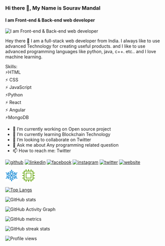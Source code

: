 ### Hi there 👋, My Name  is Sourav Mandal
#### I am Front-end & Back-end web developer
![I am Front-end & Back-end web developer](https://scontent.fccu13-1.fna.fbcdn.net/v/t39.30808-6/277810073_140248245198105_4275392826765038125_n.jpg?stp=dst-jpg_s960x960&_nc_cat=105&ccb=1-5&_nc_sid=e3f864&_nc_ohc=nyRhtYPKUI8AX-6QVsA&_nc_ht=scontent.fccu13-1.fna&oh=00_AT9hv7DkJS-IpiypMcO9mnQ9RnsBJwc8wC3AWBoGJZyXMA&oe=62655129)

Hey there 👋 I am a full-stack web developer from India. I always like to use advanced Technology for creating useful products. and I like to use advanced programming languages like python, java, c++. etc.. and I love machine learning.

Skills: <br>⚡HTML <br> ⚡ CSS <br> ⚡ JavaScript <br>⚡Python<br>⚡ React <br> ⚡ Angular<br> ⚡MongoDB

- 🔭 I’m currently working on Open source project 
- 🌱 I’m currently learning Blockchain Technology 
- 👯 I’m looking to collaborate on Twitter 
- 💬 Ask me about Any programming related question 
- 📫 How to reach me: Twitter 


[<img src='https://cdn.jsdelivr.net/npm/simple-icons@3.0.1/icons/github.svg' alt='github' height='40'>](https://github.com/souravcodeweb)  [<img src='https://cdn.jsdelivr.net/npm/simple-icons@3.0.1/icons/linkedin.svg' alt='linkedin' height='40'>](https://www.linkedin.com/in/https://www.linkedin.com/in/%E2%9A%A1sourav-mandal%E2%9A%A1-390361218//)  [<img src='https://cdn.jsdelivr.net/npm/simple-icons@3.0.1/icons/facebook.svg' alt='facebook' height='40'>](https://www.facebook.com/https://www.facebook.com/profile.php?id=100076387893367)  [<img src='https://cdn.jsdelivr.net/npm/simple-icons@3.0.1/icons/instagram.svg' alt='instagram' height='40'>](https://www.instagram.com/souravcode/)  [<img src='https://cdn.jsdelivr.net/npm/simple-icons@3.0.1/icons/twitter.svg' alt='twitter' height='40'>](https://twitter.com/sourav_code)  [<img src='https://cdn.jsdelivr.net/npm/simple-icons@3.0.1/icons/icloud.svg' alt='website' height='40'>](http://souravmandal.com/)  

<a href='https://archiveprogram.github.com/'><img src='https://raw.githubusercontent.com/acervenky/animated-github-badges/master/assets/acbadge.gif' width='40' height='40'></a> <a href='https://docs.github.com/en/developers'><img src='https://raw.githubusercontent.com/acervenky/animated-github-badges/master/assets/devbadge.gif' width='40' height='40'></a> 

[![Top Langs](https://github-readme-stats.vercel.app/api/top-langs/?username=souravcodeweb)](https://github.com/anuraghazra/github-readme-stats)

![GitHub stats](https://github-readme-stats.vercel.app/api?username=souravcodeweb&show_icons=true&count_private=true)  

![GitHub Activity Graph](https://activity-graph.herokuapp.com/graph?username=souravcodeweb)  

![GitHub metrics](https://metrics.lecoq.io/souravcodeweb)  

![GitHub streak stats](https://github-readme-streak-stats.herokuapp.com/?user=souravcodeweb)  

![Profile views](https://gpvc.arturio.dev/souravcodeweb)  
